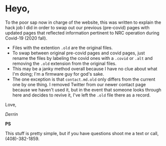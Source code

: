 # Heyo,

To the poor sap now in charge of the website, this was written to explain the hack job I did in order to swap out our previous (pre-covid) pages with updated pages that reflected information pertinent to NRC operation during Covid-19 (2020 fall).

- Files with the extention `.old` are the original files.
- To swap between original pre-covid pages and covid pages, just rename the files by labeling the covid ones with a `.covid` or `.alt` and removing the `.old` extension from the original files.
- This may be a janky method overall because I have no clue about what I'm doing; I'm a firmware guy for god's sake.
- The one exception is that `contact.md.old` only differs from the current one by one thing. I removed Twitter from our newer contact page because we haven't used it, but in the event that someone looks through here and decides to revive it, I've left the `.old` file there as a record.

Love,

*Derrin*

**PS**

This stuff is pretty simple, but if you have questions shoot me a text or call, (408)-382-1859. 